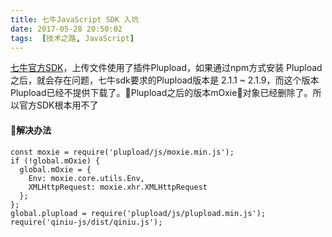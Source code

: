 ```yaml
---
title: 七牛JavaScript SDK 入坑
date: 2017-05-28 20:50:02
tags:  [技术之路, JavaScript]
---
```

[七牛官方SDK](https://developer.qiniu.com/kodo/sdk/1283/javascript)，上传文件使用了插件Plupload，如果通过npm方式安装 Plupload之后，就会存在问题，七牛sdk要求的Plupload版本是 2.1.1 ~ 2.1.9，而这个版本Plupload已经不提供下载了。Plupload之后的版本mOxie对象已经删除了。所以官方SDK根本用不了

#### 解决办法
```
const moxie = require('plupload/js/moxie.min.js');
if (!global.mOxie) {
  global.mOxie = {
    Env: moxie.core.utils.Env,
    XMLHttpRequest: moxie.xhr.XMLHttpRequest
  };
};
global.plupload = require('plupload/js/plupload.min.js');
require('qiniu-js/dist/qiniu.js');
```
